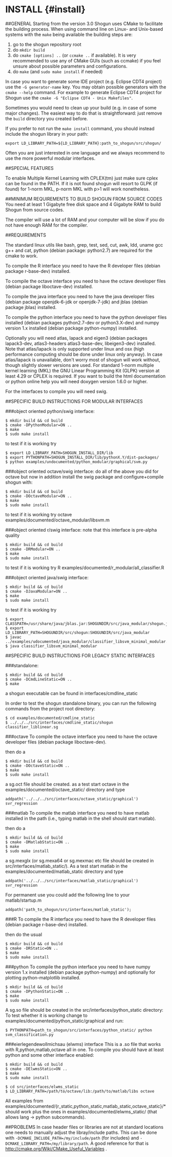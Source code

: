 INSTALL   {#install}
=======

##GENERAL
Starting from the version 3.0 Shogun uses CMake to facilitate
the building process. When using command line on Linux- and Unix-based
systems with the `make` being available the building steps are:

1. go to the shogun repository root
2. do `mkdir build`
3. do `cmake [options] ..` (or `ccmake ..` if available). It is very
recommended to use any of CMake GUIs (such as ccmake) if you feel unsure
about possible parameters and configurations.
4. do `make` (and `sudo make install` if needed)

In case you want to generate some IDE project (e.g. Eclipse CDT4 project)
use the `-G generator-name` key. You may obtain possible generators with
the `cmake --help` command. For example to generate Eclipse CDT4 project
for Shogun use the `cmake -G "Eclipse CDT4 - Unix Makefiles"`.

Sometimes you would need to clean up your build (e.g. in case of some major
changes). The easiest way to do that is straightforward:
just remove the `build` directory you created before.

If you prefer to not run the `make install` command, you should
instead include the shogun library in your path:

`export LD_LIBRARY_PATH=${LD_LIBRARY_PATH}:path_to_shogun/src/shogun/`

Often you are just interested in one language and we always recommend to
use the more powerful modular interfaces.

##SPECIAL FEATURES

To enable Multiple Kernel Learning with CPLEX(tm) just make sure cplex can
be found in the PATH. If it is not found shogun will resort to GLPK (if found)
for 1-norm MKL, p-norm MKL with p>1 will work nonetheless.

##MINIMUM REQUIREMENTS TO BUILD SHOGUN FROM SOURCE CODES
You need at least 1 Gigabyte free disk space and 4 Gigabyte RAM to build Shogun from source codes.

The compiler will use a lot of RAM and your computer will be slow if you do not have enough RAM for the compiler.

##REQUIREMENTS

The standard linux utils like bash, grep, test, sed, cut, awk, ldd, uname gcc
g++ and cat, python (debian package: python2.7) are required
for the cmake to work.

To compile the R interface you need to have the R developer files
(debian package r-base-dev) installed.

To compile the octave interface you need to have the octave developer files
(debian package liboctave-dev) installed.

To compile the java interface you need to have the java developer files
(debian package openjdk-6-jdk or openjdk-7-jdk) and jblas (debian package
jblas) installed.

To compile the python interface you need to have the python developer files
installed (debian packages python2.7-dev or python3.X-dev) and numpy
version 1.x installed (debian package python-numpy) installed.

Optionally you will need atlas, lapack and eigen3 (debian packages lapack3-dev,
atlas3-headers atlas3-base-dev, libeigen3-dev) installed. Note that
atlas/lapack is only supported under linux and osx (high performance computing
should be done under linux only anyway). In case atlas/lapack is unavailable,
don't worry most of shogun will work without, though slightly slower versions
are used. For standard 1-norm multiple kernel learning (MKL) the GNU Linear
Programming Kit (GLPK) version at least 4.29 or CPLEX is required. If you want
to build the html documentation or python online help you will need doxygen
version 1.6.0 or higher.

For the interfaces to compile you will need swig.


##SPECIFIC BUILD INSTRUCTIONS FOR MODULAR INTERFACES

###object oriented python/swig interface:

    $ mkdir build && cd build
    $ cmake -DPythonModular=ON ..
    $ make
    $ sudo make install

to test if it is working try

    $ export LD_LIBRARY_PATH=SHOGUN_INSTALL_DIR/lib
    $ export PYTHONPATH=SHOGUN_INSTALL_DIR/lib/pythonX.Y/dist-packages/
    $ python examples/undocumented/python_modular/graphical/svm.py

###object oriented octave/swig interface:
do all of the above you did for octave but now in addition install the swig
package and configure+compile shogun with:

    $ mkdir build && cd build
    $ cmake -DOctaveModular=ON ..
    $ make
    $ sudo make install

to test if it is working try octave examples/documented/octave_modular/libsvm.m

###object oriented r/swig interface:
note that this interface is pre-alpha quality

    $ mkdir build && cd build
    $ cmake -DRModular=ON ..
    $ make
    $ sudo make install

to test if it is working try R  examples/documented/r_modular/all_classifier.R

###object oriented java/swig interface:

    $ mkdir build && cd build
    $ cmake -DJavaModular=ON ..
    $ make
    $ sudo make install

to test if it is working try

    $ export CLASSPATH=/usr/share/java/jblas.jar:SHOGUNDIR/src/java_modular/shogun.jar:.
    $ export LD_LIBRARY_PATH=SHOGUNDIR/src/shogun:SHOGUNDIR/src/java_modular
    $ javac ../examples/udocumented/java_modular/classifier_libsvm_minimal_modular.java
    $ java classifier_libsvm_minimal_modular

##SPECIFIC BUILD INSTRUCTIONS FOR LEGACY STATIC INTERFACES

###standalone:

    $ mkdir build && cd build
    $ cmake -DCmdLineStatic=ON ..
    $ make

a shogun executable can be found in interfaces/cmdline_static

In order to test the shogun standalone binary, you can run the following
commands from the project root directory:

    $ cd examples/documented/cmdline_static
    $ ../../../src/interfaces/cmdline_static/shogun classifier_liblinear.sg

###octave
To compile the octave interface you need to have the octave developer files
(debian package liboctave-dev).

then do a

    $ mkdir build && cd build
    $ cmake -DOctaveStatic=ON ..
    $ make
    $ sudo make install

a sg.oct file should be created. as a test start octave in the
examples/documented/octave_static/ directory and type

    addpath('../../../src/interfaces/octave_static/graphical')
    svr_regression

###matlab
To compile the matlab interface you need to have matlab installed in the path
(i.e., typing matlab in the shell should start matlab).

then do a

    $ mkdir build && cd build
    $ cmake -DMatlabStatic=ON ..
    $ make
    $ sudo make install

a sg.mexglx (or sg.mexa64 or sg.mexmac etc file should be created in
src/interfaces/matlab_static/). As a test start matlab in the
examples/documented/matlab_static directory and type

    addpath('../../../src/interfaces/matlab_static/graphical')
    svr_regression

For permanent use you could add the following line to your matlab/startup.m

    addpath('path_to_shogun/src/interfaces/matlab_static');

###R
To compile the R interface you need to have the R developer files
(debian package r-base-dev) installed.

then do the usual

    $ mkdir build && cd build
    $ cmake -DRStatic=ON ..
    $ make
    $ sudo make install

###python
To compile the python interface you need to have numpy version 1.x installed
(debian package python-numpy) and optionally for plotting
python-matplotlib installed.

    $ mkdir build && cd build
    $ cmake -DPythonStatic=ON ..
    $ make
    $ sudo make install

A sg.so file should be created in the src/interfaces/python_static directory:
To test whether it is working change to examples/documented/python_static/graphical
and run:

    $ PYTHONPATH=path_to_shogun/src/interfaces/python_static/ python svm_classification.py

###eierlegendewollmichsau (elwms) interface
This is a .so file that works with R,python,matlab,octave all in one. To compile
you should have at least python and some other interface enabled:

    $ mkdir build && cd build
    $ cmake -DElwmsStatic=ON ..
    $ make
    $ sudo make install

    $ cd src/interfaces/elwms_static
    $ LD_LIBRARY_PATH=/path/to/octave/lib:/path/to/matlab/libs octave

All examples from
examples/documented/{r_static,python_static,matlab_static,octave_static}/*
should work plus the ones in examples/documented/elwms_static/
(that allows lang -> python subcommands).

##PROBLEMS
In case header files or libraries are not at standard locations one needs
to manually adjust the libray/include paths. This can be done with
`-DCMAKE_INCLUDE_PATH=/my/include/path` (for includes) and `-DCMAKE_LIBRARY_PATH=/my/library/path`.
A good reference for that is http://cmake.org/Wiki/CMake_Useful_Variables .

